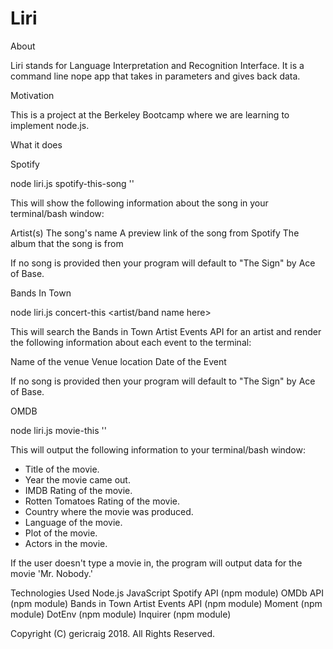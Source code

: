 # Liri

About

Liri stands for Language Interpretation and Recognition Interface. It is a command line nope app that takes in parameters and gives back data.

Motivation

This is a project at the Berkeley Bootcamp where we are learning to implement node.js.

What it does

Spotify

node liri.js spotify-this-song '<song name here>'

This will show the following information about the song in your terminal/bash window:

Artist(s)
The song's name
A preview link of the song from Spotify
The album that the song is from

If no song is provided then your program will default to "The Sign" by Ace of Base.

Bands In Town

node liri.js concert-this <artist/band name here>

This will search the Bands in Town Artist Events API  for an artist and render the following information about each event to the terminal:

Name of the venue
Venue location
Date of the Event

If no song is provided then your program will default to "The Sign" by Ace of Base.

OMDB

node liri.js movie-this '<movie name here>'

This will output the following information to your terminal/bash window:

* Title of the movie.
* Year the movie came out.
* IMDB Rating of the movie.
* Rotten Tomatoes Rating of the movie.
* Country where the movie was produced.
* Language of the movie.
* Plot of the movie.
* Actors in the movie.


If the user doesn't type a movie in, the program will output data for the movie 'Mr. Nobody.'

Technologies Used
Node.js
JavaScript
Spotify API (npm module)
OMDb API (npm module)
Bands in Town Artist Events API (npm module)
Moment (npm module)
DotEnv (npm module)
Inquirer (npm module)

Copyright
(C) gericraig 2018. All Rights Reserved.



